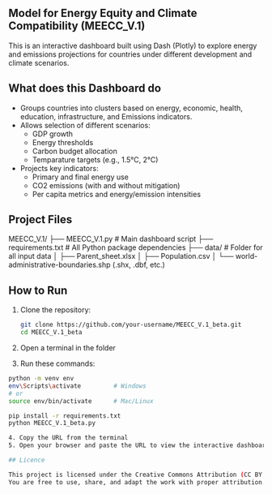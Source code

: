 ## Model for Energy Equity and Climate Compatibility (MEECC_V.1)

This is an interactive dashboard built using Dash (Plotly) to explore energy and emissions projections for countries under different development and climate scenarios.

## What does this Dashboard do

- Groups countries into clusters based on energy, economic, health, education, infrastructure, and Emissions indicators.
- Allows selection of different scenarios:
  - GDP growth
  - Energy thresholds
  - Carbon budget allocation
  - Temparature targets (e.g., 1.5°C, 2°C)
- Projects key indicators:
  - Primary and final energy use
  - CO2 emissions (with and without mitigation)
  - Per capita metrics and energy/emission intensities

## Project Files
MEECC_V.1/
├── MEECC_V.1.py # Main dashboard script
├── requirements.txt # All Python package dependencies
├── data/ # Folder for all input data
│ ├── Parent_sheet.xlsx
│ ├── Population.csv
│ └── world-administrative-boundaries.shp (.shx, .dbf, etc.)

## How to Run
1. Clone the repository:

   ```bash
   git clone https://github.com/your-username/MEECC_V.1_beta.git
   cd MEECC_V.1_beta

2. Open a terminal in the folder
3. Run these commands:

```bash
python -m venv env
env\Scripts\activate         # Windows
# or
source env/bin/activate      # Mac/Linux

pip install -r requirements.txt
python MEECC_V.1_beta.py

4. Copy the URL from the terminal 
5. Open your browser and paste the URL to view the interactive dashboard

## Licence

This project is licensed under the Creative Commons Attribution (CC BY 4.0) License. 
You are free to use, share, and adapt the work with proper attribution.



	 
